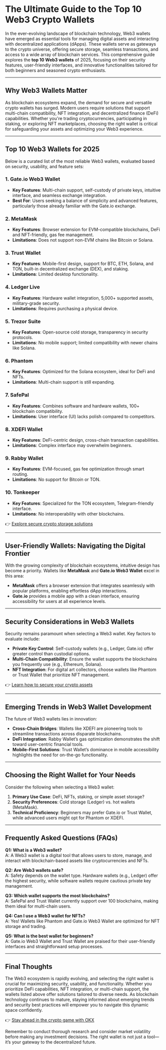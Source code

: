 # The Ultimate Guide to the Top 10 Web3 Crypto Wallets  

In the ever-evolving landscape of blockchain technology, Web3 wallets have emerged as essential tools for managing digital assets and interacting with decentralized applications (dApps). These wallets serve as gateways to the crypto universe, offering secure storage, seamless transactions, and access to a wide array of blockchain services. This comprehensive guide explores the **top 10 Web3 wallets** of 2025, focusing on their security features, user-friendly interfaces, and innovative functionalities tailored for both beginners and seasoned crypto enthusiasts.  

---

## Why Web3 Wallets Matter  

As blockchain ecosystems expand, the demand for secure and versatile crypto wallets has surged. Modern users require solutions that support multi-chain compatibility, NFT integration, and decentralized finance (DeFi) capabilities. Whether you're trading cryptocurrencies, participating in staking, or exploring NFT marketplaces, choosing the right wallet is critical for safeguarding your assets and optimizing your Web3 experience.  

---

## Top 10 Web3 Wallets for 2025  

Below is a curated list of the most reliable Web3 wallets, evaluated based on security, usability, and feature sets:  

### 1. Gate.io Web3 Wallet  
- **Key Features**: Multi-chain support, self-custody of private keys, intuitive interface, and seamless exchange integration.  
- **Best For**: Users seeking a balance of simplicity and advanced features, particularly those already familiar with the Gate.io exchange.  

### 2. MetaMask  
- **Key Features**: Browser extension for EVM-compatible blockchains, DeFi and NFT-friendly, gas fee management.  
- **Limitations**: Does not support non-EVM chains like Bitcoin or Solana.  

### 3. Trust Wallet  
- **Key Features**: Mobile-first design, support for BTC, ETH, Solana, and TON, built-in decentralized exchange (DEX), and staking.  
- **Limitations**: Limited desktop functionality.  

### 4. Ledger Live  
- **Key Features**: Hardware wallet integration, 5,000+ supported assets, military-grade security.  
- **Limitations**: Requires purchasing a physical device.  

### 5. Trezor Suite  
- **Key Features**: Open-source cold storage, transparency in security protocols.  
- **Limitations**: No mobile support; limited compatibility with newer chains like Solana.  

### 6. Phantom  
- **Key Features**: Optimized for the Solana ecosystem, ideal for DeFi and NFTs.  
- **Limitations**: Multi-chain support is still expanding.  

### 7. SafePal  
- **Key Features**: Combines software and hardware wallets, 100+ blockchain compatibility.  
- **Limitations**: User interface (UI) lacks polish compared to competitors.  

### 8. XDEFI Wallet  
- **Key Features**: DeFi-centric design, cross-chain transaction capabilities.  
- **Limitations**: Complex interface may overwhelm beginners.  

### 9. Rabby Wallet  
- **Key Features**: EVM-focused, gas fee optimization through smart routing.  
- **Limitations**: No support for Bitcoin or TON.  

### 10. Tonkeeper  
- **Key Features**: Specialized for the TON ecosystem, Telegram-friendly interface.  
- **Limitations**: No interoperability with other blockchains.  

👉 [Explore secure crypto storage solutions](https://bit.ly/okx-bonus)  

---

## User-Friendly Wallets: Navigating the Digital Frontier  

With the growing complexity of blockchain ecosystems, intuitive design has become a priority. Wallets like **MetaMask** and **Gate.io Web3 Wallet** excel in this area:  
- **MetaMask** offers a browser extension that integrates seamlessly with popular platforms, enabling effortless dApp interactions.  
- **Gate.io** provides a mobile app with a clean interface, ensuring accessibility for users at all experience levels.  

---

## Security Considerations in Web3 Wallets  

Security remains paramount when selecting a Web3 wallet. Key factors to evaluate include:  
- **Private Key Control**: Self-custody wallets (e.g., Ledger, Gate.io) offer greater control than custodial options.  
- **Multi-Chain Compatibility**: Ensure the wallet supports the blockchains you frequently use (e.g., Ethereum, Solana).  
- **NFT Integration**: For digital art collectors, choose wallets like Phantom or Trust Wallet that prioritize NFT management.  

👉 [Learn how to secure your crypto assets](https://bit.ly/okx-bonus)  

---

## Emerging Trends in Web3 Wallet Development  

The future of Web3 wallets lies in innovation:  
- **Cross-Chain Bridges**: Wallets like XDEFI are pioneering tools to streamline transactions across disparate blockchains.  
- **DeFi Integration**: Rabby Wallet’s gas optimization demonstrates the shift toward user-centric financial tools.  
- **Mobile-First Solutions**: Trust Wallet’s dominance in mobile accessibility highlights the need for on-the-go functionality.  

---

## Choosing the Right Wallet for Your Needs  

Consider the following when selecting a Web3 wallet:  
1. **Primary Use Case**: DeFi, NFTs, staking, or simple asset storage?  
2. **Security Preferences**: Cold storage (Ledger) vs. hot wallets (MetaMask).  
3. **Technical Proficiency**: Beginners may prefer Gate.io or Trust Wallet, while advanced users might opt for Phantom or XDEFI.  

---

## Frequently Asked Questions (FAQs)  

**Q1: What is a Web3 wallet?**  
A: A Web3 wallet is a digital tool that allows users to store, manage, and interact with blockchain-based assets like cryptocurrencies and NFTs.  

**Q2: Are Web3 wallets safe?**  
A: Safety depends on the wallet type. Hardware wallets (e.g., Ledger) offer the highest security, while software wallets require cautious private key management.  

**Q3: Which wallet supports the most blockchains?**  
A: SafePal and Trust Wallet currently support over 100 blockchains, making them ideal for multi-chain users.  

**Q4: Can I use a Web3 wallet for NFTs?**  
A: Yes! Wallets like Phantom and Gate.io Web3 Wallet are optimized for NFT storage and trading.  

**Q5: What is the best wallet for beginners?**  
A: Gate.io Web3 Wallet and Trust Wallet are praised for their user-friendly interfaces and straightforward setup processes.  

---

## Final Thoughts  

The Web3 ecosystem is rapidly evolving, and selecting the right wallet is crucial for maximizing security, usability, and functionality. Whether you prioritize DeFi capabilities, NFT integration, or multi-chain support, the wallets listed above offer solutions tailored to diverse needs. As blockchain technology continues to mature, staying informed about emerging trends and security best practices will empower you to navigate this dynamic space confidently.  

👉 [Stay ahead in the crypto game with OKX](https://bit.ly/okx-bonus)  

Remember to conduct thorough research and consider market volatility before making any investment decisions. The right wallet is not just a tool—it’s your gateway to the decentralized future.